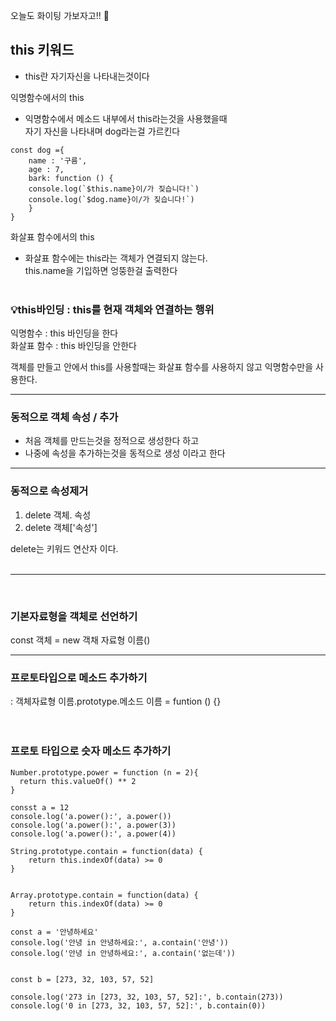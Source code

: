 오늘도 화이팅 가보자고!! 🔨

## this 키워드

- this란 자기자신을 나타내는것이다

익명함수에서의 this

- 익명함수에서 메소드 내부에서 this라는것을 사용했을때<br> 자기 자신을 나타내며 dog라는걸 가르킨다

```
const dog ={
    name : '구름',
    age : 7,
    bark: function () {
    console.log(`$this.name}이/가 짖습니다!`)
    console.log(`$dog.name}이/가 짖습니다!`)
    }
}
```

화살표 함수에서의 this

- 화살표 함수에는 this라는 객체가 연결되지 않는다.<br> this.name을 기입하면 엉뚱한걸 출력한다
  <br>
  <br>

### 💡this바인딩 : this를 현재 객체와 연결하는 행위

익명함수 : this 바인딩을 한다 <br>
화살표 함수 : this 바인딩을 안한다

객체를 만들고 안에서 this를 사용할때는
화살표 함수를 사용하지 않고 익명함수만을 사용한다.

---

### 동적으로 객체 속성 / 추가

- 처음 객체를 만드는것을 정적으로 생성한다 하고
- 나중에 속성을 추가하는것을 동적으로 생성 이라고 한다

---

### 동적으로 속성제거

1. delete 객체. 속성
2. delete 객체['속성']

delete는 키워드 연산자 이다.
<br>
<br>

---

<br>

### 기본자료형을 객체로 선언하기

const 객체 = new 객채 자료형 이름()

---

### 프로토타입으로 메소드 추가하기

: 객체자료형 이름.prototype.메소드 이름 = funtion () {}
<br>
<br>
<br>

### 프로토 타입으로 슷자 메소드 추가하기

```
Number.prototype.power = function (n = 2){
  return this.valueOf() ** 2
}

consst a = 12
console.log('a.power():', a.power())
console.log('a.power():', a.power(3))
console.log('a.power():', a.power(4))
```

```
String.prototype.contain = function(data) {
    return this.indexOf(data) >= 0
}


Array.prototype.contain = function(data) {
    return this.indexOf(data) >= 0
}

const a = '안녕하세요'
console.log('안녕 in 안녕하세요:', a.contain('안녕'))
console.log('안녕 in 안녕하세요:', a.contain('없는데'))


const b = [273, 32, 103, 57, 52]

console.log('273 in [273, 32, 103, 57, 52]:', b.contain(273))
console.log('0 in [273, 32, 103, 57, 52]:', b.contain(0))
```
